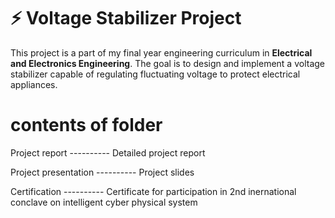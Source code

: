 # ⚡ Voltage Stabilizer Project

This project is a part of my final year engineering curriculum in **Electrical and Electronics Engineering**. The goal is to design and implement a voltage stabilizer capable of regulating fluctuating voltage to protect electrical appliances.

# contents of folder

Project report       ---------- Detailed project report

Project presentation ---------- Project slides

Certification        ---------- Certificate for participation in 2nd inernational conclave on intelligent cyber physical system



